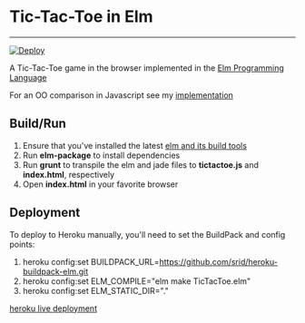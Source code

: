# Tic-Tac-Toe in Elm
----------------------
[![Deploy](https://www.herokucdn.com/deploy/button.png)](https://heroku.com/deploy)

A Tic-Tac-Toe game in the browser implemented in the [Elm Programming Language](http://elm-lang.org) 

For an OO comparison in Javascript see my [implementation](https://github.com/Project_1_TTT)

## Build/Run
1. Ensure that you've installed the latest [elm and its build tools](http://elm-lang.org/install)
2. Run **elm-package** to install dependencies
3. Run **grunt** to transpile the elm and jade files to **tictactoe.js** and **index.html**, respectively
4. Open **index.html** in your favorite browser

## Deployment
To deploy to Heroku manually, you'll need to set the BuildPack and config points:
1. heroku config:set BUILDPACK_URL=https://github.com/srid/heroku-buildpack-elm.git
2. heroku config:set ELM_COMPILE="elm make TicTacToe.elm"
3. heroku config:set ELM_STATIC_DIR="."

[heroku live deployment](https://polar-oasis-5892.herokuapp.com)